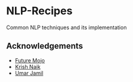 # NLP-Recipes
Common NLP techniques and its implementation

## Acknowledgements

 - [Future Mojo](https://www.youtube.com/@futuremojo)
 - [Krish Naik](https://www.youtube.com/@krishnaik06)
 - [Umar Jamil](https://www.youtube.com/@umarjamilai)
